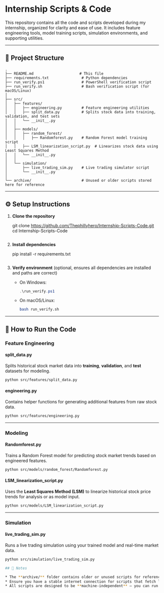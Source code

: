 # Internship Scripts & Code

This repository contains all the code and scripts developed during my internship, organized for clarity and ease of use. It includes feature engineering tools, model training scripts, simulation environments, and supporting utilities.

---

## 📂 Project Structure

```
.
├── README.md                     # This file
├── requirements.txt               # Python dependencies
├── run_verify.ps1                 # PowerShell verification script
├── run_verify.sh                  # Bash verification script (for macOS/Linux)
│
├── src/
│   ├── features/
│   │   ├── engineering.py         # Feature engineering utilities
│   │   ├── split_data.py          # Splits stock data into training, validation, and test sets
│   │   └── __init__.py
│   │
│   ├── models/
│   │   ├── random_forest/
│   │   │   ├── Randomforest.py    # Random Forest model training script
│   │   ├── LSM_linearization_script.py  # Linearizes stock data using Least Squares Method
│   │   └── __init__.py
│   │
│   └── simulation/
│       ├── live_trading_sim.py    # Live trading simulator script
│       └── __init__.py
│
└── archive/                       # Unused or older scripts stored here for reference
```

---

## ⚙️ Setup Instructions

1. **Clone the repository**

   git clone https://github.com/Thephillyhero/Internship-Scripts-Code.git
   cd Internship-Scripts-Code
   ```

2. **Install dependencies**

   pip install -r requirements.txt
   ```

3. **Verify environment** (optional, ensures all dependencies are installed and paths are correct)

   * On Windows:

     ```powershell
     .\run_verify.ps1
     ```
   * On macOS/Linux:

     ```bash
     bash run_verify.sh
     ```

---

## 🚀 How to Run the Code

### Feature Engineering

#### split\_data.py

Splits historical stock market data into **training**, **validation**, and **test** datasets for modeling.

```bash
python src/features/split_data.py
```

#### engineering.py

Contains helper functions for generating additional features from raw stock data.

```bash
python src/features/engineering.py
```

---

### Modeling

#### Randomforest.py

Trains a Random Forest model for predicting stock market trends based on engineered features.

```bash
python src/models/random_forest/Randomforest.py
```

#### LSM\_linearization\_script.py

Uses the **Least Squares Method (LSM)** to linearize historical stock price trends for analysis or as model input.

```bash
python src/models/LSM_linearization_script.py
```

---

### Simulation

#### live\_trading\_sim.py

Runs a live trading simulation using your trained model and real-time market data.

```bash
python src/simulation/live_trading_sim.py

## 📌 Notes

* The **archive/** folder contains older or unused scripts for reference.
* Ensure you have a stable internet connection for scripts that fetch live or historical market data.
* All scripts are designed to be **machine-independent** — you can run them on any system with Python and the required dependencies installed.






